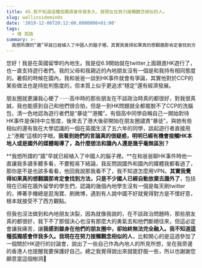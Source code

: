 ```yaml
---
title: 45.我不知道這種孤獨感會伴我多久，我現在在努力接觸觀念相似的人。
slug: wallinsideminds
date: '2019-12-06T20:12:00.0000000+01:00'
tags:
  - 墙 孤独
summary: >-
  我想所謂的“牆”早就已經植入了中國人的腦子裡。其實我覺得如果真的想翻牆那肯定會找到方法，只是不少國人已經自動放棄去牆外了，包括現在已經在牆外留學的學生們，遇到有人說中國不好就覺得對方是不懷好意，根本就接受不了西方觀點。
---
```

您好！我是在英國留學的內地生。我是從6.9開始就在twitter上面跟進HK遊行了，也一直支持遊行者們。我的父母和我親近的內地朋友沒有一個是和我持有相同態度的。暑假的時候在國內，我和爸爸一談到HK事件就會有爭論，其實他對於CCP的某些做法也是持批判態度的，但本質上似乎更追求“穩定”還有經濟發展。



朋友圈就更讓我心梗了⋯⋯高中時的那些朋友在不談政治時真的都很好，對我很真誠，我也能感到自己和他們很合拍，但是一到HK問題就全都擺脫不了CCP的洗腦包，清一色地認為遊行者們是“暴徒”“港獨”。有個高中同學自稱自己一開始對待HK事件是保持中立態度，後來去了港大後卻開始在朋友圈譴責“暴徒”。與她有些相似的還有我在大學認識的一個在英國生活了五六年的同學，談起遊行者直接用上“港獨”這樣的字眼。**我看到她們的言論真的很疑惑，明明已經有機會接觸HK本地人或是國外的媒體報導了，為什麼想法和牆內人還是幾乎毫無區別？**



**我想所謂的“牆”早就已經植入了中國人的腦子裡。**在和爸爸聊HK事件時他一直讓我多讀多聽多看，不要輕易下結論，我反問說國外和國內的媒體我都看過了，那你是不是也該多看看，他回我說那我看不了，我不知道怎麼用VPN。**其實我覺得如果真的想翻牆那肯定會找到方法，只是不少國人已經自動放棄去牆外了**，包括現在已經在牆外留學的學生們，認識的幾個內地學生沒有一個是每天刷twitter的，捧著手機總是逛淘寶、刷微博，遇到有人說中國不好就覺得對方是不懷好意，根本就接受不了西方觀點。



但我也沒法做到和內地朋友決裂，因為就像我說的，在不談政治問題時，那些朋友真的都很好，我下不了那個決心也沒有那麼大的勇氣去和他們斷絕往來，但這必定會讓我痛苦，讓**我感到雖身在他們的朋友圈中，卻始終無法完全融入。我不知道這種孤獨感會伴我多久。我現在在努力接觸觀念相似的人**，比較開心的是這週參加了一個關於HK遊行的討論會，說出了一些自己作為內地人的所見所想，坐在我旁邊的香港人也提醒我要保護好自己。總之我覺得說出來就能舒服一些，所以也謝謝您願意當這個樹洞🙏
